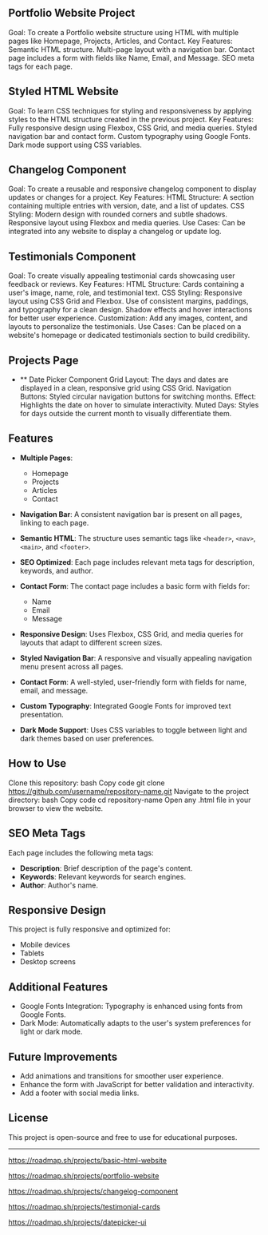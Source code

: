 ## Portfolio Website Project

Goal: To create a Portfolio website structure using HTML with multiple pages like Homepage, Projects, Articles, and Contact.
Key Features:
Semantic HTML structure.
Multi-page layout with a navigation bar.
Contact page includes a form with fields like Name, Email, and Message.
SEO meta tags for each page.

## Styled HTML Website

Goal: To learn CSS techniques for styling and responsiveness by applying styles to the HTML structure created in the previous project.
Key Features:
Fully responsive design using Flexbox, CSS Grid, and media queries.
Styled navigation bar and contact form.
Custom typography using Google Fonts.
Dark mode support using CSS variables.

## Changelog Component

Goal: To create a reusable and responsive changelog component to display updates or changes for a project.
Key Features:
HTML Structure:
A section containing multiple entries with version, date, and a list of updates.
CSS Styling:
Modern design with rounded corners and subtle shadows.
Responsive layout using Flexbox and media queries.
Use Cases:
Can be integrated into any website to display a changelog or update log.

## Testimonials Component

Goal: To create visually appealing testimonial cards showcasing user feedback or reviews.
Key Features:
HTML Structure:
Cards containing a user's image, name, role, and testimonial text.
CSS Styling:
Responsive layout using CSS Grid and Flexbox.
Use of consistent margins, paddings, and typography for a clean design.
Shadow effects and hover interactions for better user experience.
Customization:
Add any images, content, and layouts to personalize the testimonials.
Use Cases:
Can be placed on a website's homepage or dedicated testimonials section to build credibility.

## Projects Page

- ** Date Picker Component
	Grid Layout: The days and dates are displayed in a clean, responsive grid using CSS Grid.
	Navigation Buttons: Styled circular navigation buttons for switching months.
	Effect: Highlights the date on hover to simulate interactivity.
	Muted Days: Styles for days outside the current month to visually differentiate them.

## Features

- **Multiple Pages**:
  - Homepage
  - Projects
  - Articles
  - Contact

- **Navigation Bar**:
  A consistent navigation bar is present on all pages, linking to each page.

- **Semantic HTML**:
  The structure uses semantic tags like `<header>`, `<nav>`, `<main>`, and `<footer>`.

- **SEO Optimized**:
  Each page includes relevant meta tags for description, keywords, and author.

- **Contact Form**:
  The contact page includes a basic form with fields for:
  - Name
  - Email
  - Message
  
- **Responsive Design**: 
    Uses Flexbox, CSS Grid, and media queries for layouts that adapt to different screen sizes.
- **Styled Navigation Bar**: 
	A responsive and visually appealing navigation menu present across all pages.
- **Contact Form**: 
	A well-styled, user-friendly form with fields for name, email, and message.
- **Custom Typography**:
	Integrated Google Fonts for improved text presentation.
- **Dark Mode Support**: 
	Uses CSS variables to toggle between light and dark themes based on user preferences.

## How to Use

 Clone this repository:
 bash
 Copy code
 git clone https://github.com/username/repository-name.git
 Navigate to the project directory:
 bash
 Copy code
 cd repository-name
 Open any .html file in your browser to view the website.

## SEO Meta Tags

Each page includes the following meta tags:
- **Description**: Brief description of the page's content.
- **Keywords**: Relevant keywords for search engines.
- **Author**: Author's name.

## Responsive Design

This project is fully responsive and optimized for:

- Mobile devices
- Tablets
- Desktop screens

## Additional Features

- Google Fonts Integration: Typography is enhanced using fonts from Google Fonts.
- Dark Mode: Automatically adapts to the user's system preferences for light or dark mode.

## Future Improvements

- Add animations and transitions for smoother user experience.
- Enhance the form with JavaScript for better validation and interactivity.
- Add a footer with social media links.

## License

This project is open-source and free to use for educational purposes.

---
https://roadmap.sh/projects/basic-html-website

https://roadmap.sh/projects/portfolio-website

https://roadmap.sh/projects/changelog-component

https://roadmap.sh/projects/testimonial-cards

https://roadmap.sh/projects/datepicker-ui